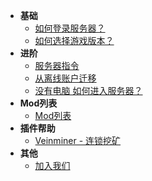 - **基础**
  - [如何登录服务器？](connect.md)
  - [如何选择游戏版本？](version.md)
- **进阶**
  - [服务器指令](commands.md)
  - [从离线账户迁移](move.md)
  - [没有电脑 如何进入服务器？](android.md)
- **Mod列表**
  - [Mod列表](mods.md)
- **插件帮助**
  - [Veinminer - 连锁挖矿](veinminer.md)
- **其他**
  <!-- - [服务器状态](https://stats.mc.qiusyan.top) -->
  - [加入我们](joinus.md)

